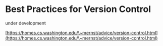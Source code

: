 # Best Practices for Version Control

under development

[https://homes.cs.washington.edu/\~mernst/advice/version-control.html](https://homes.cs.washington.edu/\~mernst/advice/version-control.html)
